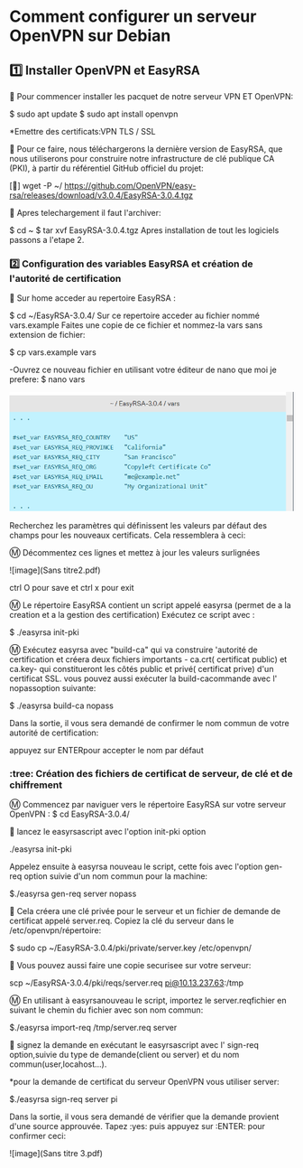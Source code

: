 
# Comment configurer un serveur OpenVPN sur Debian 




## :one:  Installer OpenVPN et EasyRSA

:pushpin: Pour commencer installer les pacquet de notre serveur VPN ET OpenVPN:

$ sudo apt update
$ sudo apt install openvpn

*Emettre des certificats:VPN TLS / SSL

:pushpin: Pour ce faire, nous téléchargerons la dernière version de EasyRSA, que nous utiliserons pour construire notre infrastructure de clé publique CA (PKI), à partir du référentiel GitHub officiel du projet:




[🎥] wget -P ~/ https://github.com/OpenVPN/easy-rsa/releases/download/v3.0.4/EasyRSA-3.0.4.tgz



:pushpin: Apres telechargement il faut l'archiver:

$ cd ~
$ tar xvf EasyRSA-3.0.4.tgz
Apres installation de tout les logiciels passons a l'etape 2.

### :two: Configuration des variables EasyRSA et création de l'autorité de certification

:pushpin: Sur home acceder au repertoire EasyRSA :

$ cd ~/EasyRSA-3.0.4/
Sur ce repertoire acceder au fichier  nommé vars.example
Faites une copie de ce fichier et nommez-la vars sans extension de fichier:

$ cp vars.example vars

-Ouvrez ce nouveau fichier en utilisant votre éditeur de nano que moi je prefere:
$ nano vars





![image](vars.PNG)






Recherchez les paramètres qui définissent les valeurs par défaut des champs pour les nouveaux certificats. Cela ressemblera à ceci:



:m: Décommentez ces lignes et mettez à jour les valeurs surlignées



![image](Sans titre2.pdf)



ctrl O pour save et ctrl x pour exit

:m: Le répertoire EasyRSA contient un script appelé easyrsa (permet de a la creation et a la gestion des certification)
Exécutez ce script avec :


$ ./easyrsa init-pki

:m: Exécutez easyrsa avec "build-ca" qui va construire 'autorité de certification et créera deux fichiers importants - ca.crt( certificat public) et ca.key- qui constitueront les côtés public et privé( certificat prive) d'un certificat SSL.
vous pouvez aussi exécuter la build-cacommande avec l' nopassoption suivante:

$ ./easyrsa build-ca nopass


Dans la sortie, il vous sera demandé de confirmer le nom commun de votre autorité de certification:

appuyez sur ENTERpour accepter le nom par défaut

### :tree: Création des fichiers de certificat de serveur, de clé et de chiffrement

:m: Commencez par naviguer vers le répertoire EasyRSA sur votre serveur OpenVPN :
$ cd EasyRSA-3.0.4/

:pushpin: lancez le easyrsascript avec l'option init-pki option

./easyrsa init-pki

Appelez ensuite à easyrsa nouveau le script, cette fois avec l'option gen-req option suivie d'un nom commun pour la machine:


$./easyrsa gen-req server nopass

:pushpin: Cela créera une clé privée pour le serveur et un fichier de demande de certificat appelé server.req. Copiez la clé du serveur dans le /etc/openvpn/répertoire:


$ sudo cp ~/EasyRSA-3.0.4/pki/private/server.key /etc/openvpn/

:pushpin: Vous pouvez aussi faire une copie securisee sur votre serveur:

scp ~/EasyRSA-3.0.4/pki/reqs/server.req pi@10.13.237.63:/tmp


:m:  En utilisant à easyrsanouveau le script, importez le server.reqfichier en suivant le chemin du fichier avec son nom commun:

$./easyrsa import-req /tmp/server.req server

:pushpin: signez la demande en exécutant le easyrsascript avec l' sign-req option,suivie du type de demande(client ou server) et du nom commun(user,locahost...).

*pour la demande de certificat du serveur OpenVPN vous utiliser server:

$./easyrsa sign-req server pi



Dans la sortie, il vous sera demandé de vérifier que la demande provient d'une source approuvée. Tapez :yes: puis appuyez sur :ENTER: pour confirmer ceci:

![image](Sans titre 3.pdf)




